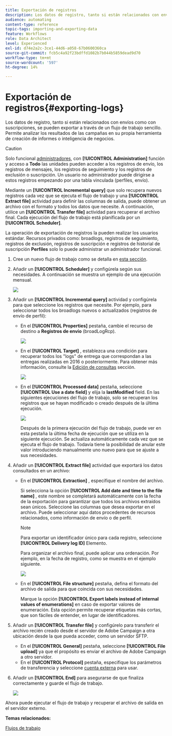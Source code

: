 ```yaml
---
title: Exportación de registros
description: Los datos de registro, tanto si están relacionados con envíos como con suscripciones, se pueden exportar a través de un flujo de trabajo sencillo.
audience: automating
content-type: reference
topic-tags: importing-and-exporting-data
feature: Workflows
role: Data Architect
level: Experienced
exl-id: d74e2a2c-3ce1-44d6-a058-67b0600360ca
source-git-commit: fcb5c4a92f23bdffd1082b7b044b5859dead9d70
workflow-type: tm+mt
source-wordcount: '597'
ht-degree: 14%

---
```


# Exportación de registros{#exporting-logs}

Los datos de registro, tanto si están relacionados con envíos como con suscripciones, se pueden exportar a través de un flujo de trabajo sencillo. Permite analizar los resultados de las campañas en su propia herramienta de creación de informes o inteligencia de negocios.

>[!CAUTION]
>
>Solo funcional [administradores](../../administration/using/users-management.md#functional-administrators), con **[!UICONTROL Administration]** función y acceso a **Todo** las unidades pueden acceder a los registros de envío, los registros de mensajes, los registros de seguimiento y los registros de exclusión o suscripción. Un usuario no administrador puede dirigirse a estos registros empezando por una tabla vinculada (perfiles, envío).

Mediante un **[!UICONTROL Incremental query]** que solo recupera nuevos registros cada vez que se ejecuta el flujo de trabajo y una **[!UICONTROL Extract file]** actividad para definir las columnas de salida, puede obtener un archivo con el formato y todos los datos que necesite. A continuación, utilice un **[!UICONTROL Transfer file]** actividad para recuperar el archivo final. Cada ejecución del flujo de trabajo está planificada por un **[!UICONTROL Scheduler]**.

La operación de exportación de registros la pueden realizar los usuarios estándar. Recursos privados como: broadlogs, registros de seguimiento, registros de exclusión, registros de suscripción e registros de historial de suscripción **Perfiles** solo lo puede administrar un administrador funcional.

1. Cree un nuevo flujo de trabajo como se detalla en [esta sección](../../automating/using/building-a-workflow.md#creating-a-workflow).
1. Añadir un **[!UICONTROL Scheduler]** y configúrela según sus necesidades. A continuación se muestra un ejemplo de una ejecución mensual.

   ![](assets/export_logs_scheduler.png)

1. Añadir un **[!UICONTROL Incremental query]** actividad y configúrela para que seleccione los registros que necesite. Por ejemplo, para seleccionar todos los broadlogs nuevos o actualizados (registros de envío de perfil):

   * En el **[!UICONTROL Properties]** pestaña, cambie el recurso de destino a **Registros de envío** (broadLogRcp).

     ![](assets/export_logs_query_properties.png)

   * En el **[!UICONTROL Target]** , establezca una condición para recuperar todos los &quot;logs&quot; de entrega que correspondan a las entregas realizadas en 2016 o posteriormente. Para obtener más información, consulte la [Edición de consultas](../../automating/using/editing-queries.md#creating-queries) sección.

     ![](assets/export_logs_query_target.png)

   * En el **[!UICONTROL Processed data]** pestaña, seleccione **[!UICONTROL Use a date field]** y elija la **lastModified** field. En las siguientes ejecuciones del flujo de trabajo, solo se recuperan los registros que se hayan modificado o creado después de la última ejecución.

     ![](assets/export_logs_query_processeddata.png)

     Después de la primera ejecución del flujo de trabajo, puede ver en esta pestaña la última fecha de ejecución que se utiliza en la siguiente ejecución. Se actualiza automáticamente cada vez que se ejecuta el flujo de trabajo. Todavía tiene la posibilidad de anular este valor introduciendo manualmente uno nuevo para que se ajuste a sus necesidades.

1. Añadir un **[!UICONTROL Extract file]** actividad que exportará los datos consultados en un archivo:

   * En el **[!UICONTROL Extraction]** , especifique el nombre del archivo.

     Si selecciona la opción **[!UICONTROL Add date and time to the file name]** , este nombre se completará automáticamente con la fecha de la exportación para garantizar que todos los archivos extraídos sean únicos. Seleccione las columnas que desea exportar en el archivo. Puede seleccionar aquí datos procedentes de recursos relacionados, como información de envío o de perfil.

     >[!NOTE]
     >
     >Para exportar un identificador único para cada registro, seleccione **[!UICONTROL Delivery log ID]** Elemento.

     Para organizar el archivo final, puede aplicar una ordenación. Por ejemplo, en la fecha de registro, como se muestra en el ejemplo siguiente.

     ![](assets/export_logs_extractfile_extraction.png)

   * En el **[!UICONTROL File structure]** pestaña, defina el formato del archivo de salida para que coincida con sus necesidades.

     Marque la opción **[!UICONTROL Export labels instead of internal values of enumerations]** en caso de exportar valores de enumeración. Esta opción permite recuperar etiquetas más cortas, que son fáciles de entender, en lugar de identificadores.

1. Añadir un **[!UICONTROL Transfer file]** y configúrelo para transferir el archivo recién creado desde el servidor de Adobe Campaign a otra ubicación desde la que pueda acceder, como un servidor SFTP.

   * En el **[!UICONTROL General]** pestaña, seleccione **[!UICONTROL File upload]** ya que el propósito es enviar el archivo de Adobe Campaign a otro servidor.
   * En el **[!UICONTROL Protocol]** pestaña, especifique los parámetros de transferencia y seleccione [cuenta externa](../../administration/using/external-accounts.md#creating-an-external-account) para usar.

1. Añadir un **[!UICONTROL End]** para asegurarse de que finaliza correctamente y guarde el flujo de trabajo.

   ![](assets/export_logs_example_workflow.png)

Ahora puede ejecutar el flujo de trabajo y recuperar el archivo de salida en el servidor externo.

**Temas relacionados:**

[Flujos de trabajo](../../automating/using/get-started-workflows.md)
